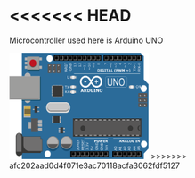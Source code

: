 <<<<<<< HEAD
=======
Microcontroller used here is Arduino UNO

<img src="https://github.com/VaidehiGouda/M2_EmbSys/blob/main/Project/2_Architecture/arduino_UNO.png" width="250" height="190">
>>>>>>> afc202aad0d4f071e3ac70118acfa3062fdf5127
